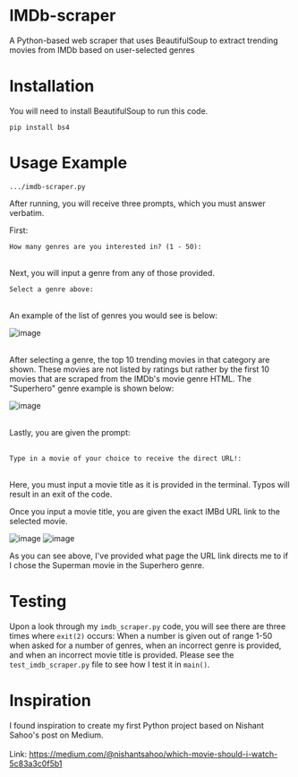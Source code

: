 # IMDb-scraper
A Python-based web scraper that uses BeautifulSoup to extract trending movies from IMDb based on user-selected genres

# Installation
You will need to install BeautifulSoup to run this code.
~~~
pip install bs4
~~~

# Usage Example
~~~
.../imdb-scraper.py
~~~

After running, you will receive three prompts, which you must answer verbatim.

First:

`How many genres are you interested in? (1 - 50):`

\
Next, you will input a genre from any of those provided. 

`Select a genre above:`

\
An example of the list of genres you would see is below:

![image](https://github.com/user-attachments/assets/f3dd8c84-b2a9-4646-a818-0922b37d70b9)

\
After selecting a genre, the top 10 trending movies in that category are shown. These movies are not listed by ratings but rather by the first 10 movies that are scraped from the IMDb's movie genre HTML. The "Superhero" genre example is shown below:

![image](https://github.com/user-attachments/assets/55a7774b-0949-4fa9-91a1-a18ce3b413ae)

\
Lastly, you are given the prompt:

\
`Type in a movie of your choice to receive the direct URL!:`

\
Here, you must input a movie title as it is provided in the terminal. Typos will result in an exit of the code.

Once you input a movie title, you are given the exact IMBd URL link to the selected movie.


![image](https://github.com/user-attachments/assets/4c97bd46-5d42-4334-a925-560390700f1f)
![image](https://github.com/user-attachments/assets/92c8a7b2-6e45-4746-9ff9-d85f605a34a0)

As you can see above, I've provided what page the URL link directs me to if I chose the Superman movie in the Superhero genre.

# Testing
Upon a look through my `imdb_scraper.py` code, you will see there are three times where `exit(2)` occurs: When a number is given out of range 1-50 when asked for a number of genres, when an incorrect genre is provided, and when an incorrect movie title is provided. Please see the `test_imdb_scraper.py` file to see how I test it in `main()`.

# Inspiration
I found inspiration to create my first Python project based on Nishant Sahoo's post on Medium.
\
\
Link:
https://medium.com/@nishantsahoo/which-movie-should-i-watch-5c83a3c0f5b1




